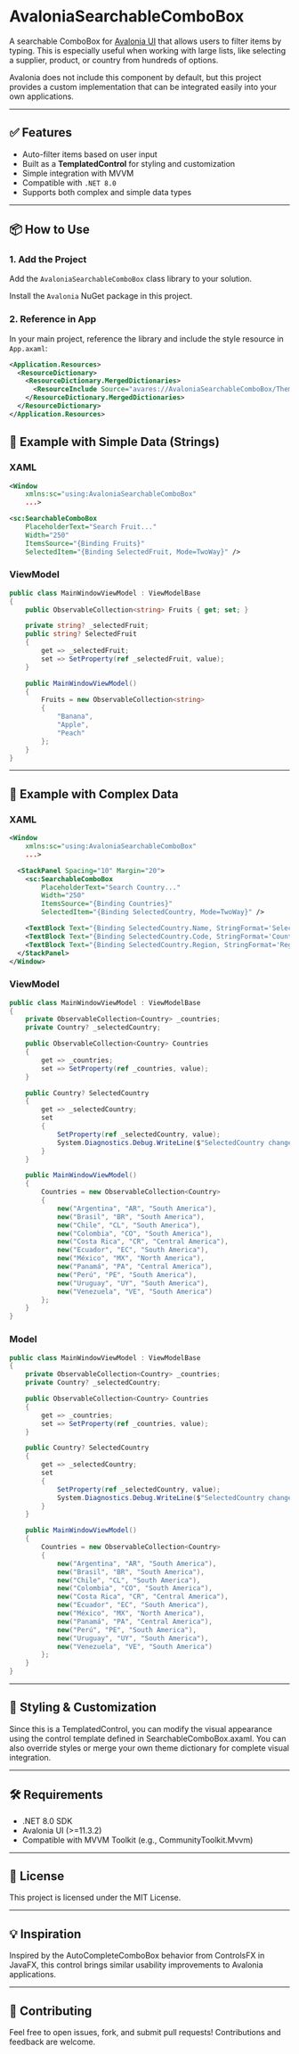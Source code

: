 # AvaloniaSearchableComboBox

A searchable ComboBox for [Avalonia UI](https://avaloniaui.net/) that allows users to filter items by typing. This is especially useful when working with large lists, like selecting a supplier, product, or country from hundreds of options.

Avalonia does not include this component by default, but this project provides a custom implementation that can be integrated easily into your own applications.

---

## ✅ Features

- Auto-filter items based on user input
- Built as a **TemplatedControl** for styling and customization
- Simple integration with MVVM
- Compatible with `.NET 8.0`
- Supports both complex and simple data types

---

## 📦 How to Use

### 1. Add the Project

Add the `AvaloniaSearchableComboBox` class library to your solution.

Install the `Avalonia` NuGet package in this project.

### 2. Reference in App

In your main project, reference the library and include the style resource in `App.axaml`:

```xml
<Application.Resources>
  <ResourceDictionary>
    <ResourceDictionary.MergedDictionaries>
      <ResourceInclude Source="avares://AvaloniaSearchableComboBox/Themes/SearchableComboBox.axaml" />
    </ResourceDictionary.MergedDictionaries>
  </ResourceDictionary>
</Application.Resources>
```

## 🍎 Example with Simple Data (Strings)

### XAML
```xml
<Window
    xmlns:sc="using:AvaloniaSearchableComboBox"
    ...>

<sc:SearchableComboBox
    PlaceholderText="Search Fruit..."
    Width="250"
    ItemsSource="{Binding Fruits}"
    SelectedItem="{Binding SelectedFruit, Mode=TwoWay}" />
````

### ViewModel
```csharp
public class MainWindowViewModel : ViewModelBase
{
    public ObservableCollection<string> Fruits { get; set; }

    private string? _selectedFruit;
    public string? SelectedFruit
    {
        get => _selectedFruit;
        set => SetProperty(ref _selectedFruit, value);
    }

    public MainWindowViewModel()
    {
        Fruits = new ObservableCollection<string>
        {
            "Banana",
            "Apple",
            "Peach"
        };
    }
}
```
---

## 🧠 Example with Complex Data

### XAML

```xml
<Window
    xmlns:sc="using:AvaloniaSearchableComboBox"
    ...>

  <StackPanel Spacing="10" Margin="20">
    <sc:SearchableComboBox
        PlaceholderText="Search Country..."
        Width="250"
        ItemsSource="{Binding Countries}"
        SelectedItem="{Binding SelectedCountry, Mode=TwoWay}" />

    <TextBlock Text="{Binding SelectedCountry.Name, StringFormat='Selected Country: {0}'}"/>
    <TextBlock Text="{Binding SelectedCountry.Code, StringFormat='Country Code: {0}'}"/>
    <TextBlock Text="{Binding SelectedCountry.Region, StringFormat='Region: {0}'}"/>
  </StackPanel>
</Window>
```
### ViewModel

```csharp
public class MainWindowViewModel : ViewModelBase
{
    private ObservableCollection<Country> _countries;
    private Country? _selectedCountry;

    public ObservableCollection<Country> Countries
    {
        get => _countries;
        set => SetProperty(ref _countries, value);
    }

    public Country? SelectedCountry
    {
        get => _selectedCountry;
        set
        {
            SetProperty(ref _selectedCountry, value);
            System.Diagnostics.Debug.WriteLine($"SelectedCountry changed to: {value?.Name ?? "null"}");
        }
    }

    public MainWindowViewModel()
    {
        Countries = new ObservableCollection<Country>
        {
            new("Argentina", "AR", "South America"),
            new("Brasil", "BR", "South America"),
            new("Chile", "CL", "South America"),
            new("Colombia", "CO", "South America"),
            new("Costa Rica", "CR", "Central America"),
            new("Ecuador", "EC", "South America"),
            new("México", "MX", "North America"),
            new("Panamá", "PA", "Central America"),
            new("Perú", "PE", "South America"),
            new("Uruguay", "UY", "South America"),
            new("Venezuela", "VE", "South America")
        };
    }
}
```

### Model
```csharp
public class MainWindowViewModel : ViewModelBase
{
    private ObservableCollection<Country> _countries;
    private Country? _selectedCountry;

    public ObservableCollection<Country> Countries
    {
        get => _countries;
        set => SetProperty(ref _countries, value);
    }

    public Country? SelectedCountry
    {
        get => _selectedCountry;
        set
        {
            SetProperty(ref _selectedCountry, value);
            System.Diagnostics.Debug.WriteLine($"SelectedCountry changed to: {value?.Name ?? "null"}");
        }
    }

    public MainWindowViewModel()
    {
        Countries = new ObservableCollection<Country>
        {
            new("Argentina", "AR", "South America"),
            new("Brasil", "BR", "South America"),
            new("Chile", "CL", "South America"),
            new("Colombia", "CO", "South America"),
            new("Costa Rica", "CR", "Central America"),
            new("Ecuador", "EC", "South America"),
            new("México", "MX", "North America"),
            new("Panamá", "PA", "Central America"),
            new("Perú", "PE", "South America"),
            new("Uruguay", "UY", "South America"),
            new("Venezuela", "VE", "South America")
        };
    }
}
```
---

## 🎨 Styling & Customization
Since this is a TemplatedControl, you can modify the visual appearance using the control template defined in SearchableComboBox.axaml. You can also override styles or merge your own theme dictionary for complete visual integration.

---

## 🛠 Requirements
* .NET 8.0 SDK
* Avalonia UI (>=11.3.2)
* Compatible with MVVM Toolkit (e.g., CommunityToolkit.Mvvm)
  

---
## 📄 License

This project is licensed under the MIT License.

---

## 💡 Inspiration
Inspired by the AutoCompleteComboBox behavior from ControlsFX in JavaFX, this control brings similar usability improvements to Avalonia applications.

---

## 🙌 Contributing

Feel free to open issues, fork, and submit pull requests! Contributions and feedback are welcome.
